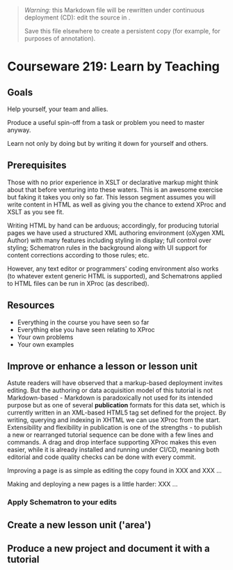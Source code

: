 

> *Warning:* this Markdown file will be rewritten under continuous deployment (CD): edit the source in [](../../..).
> 
> Save this file elsewhere to create a persistent copy (for example, for purposes of annotation).

# Courseware 219: Learn by Teaching

## Goals

Help yourself, your team and allies.

Produce a useful spin-off from a task or problem you need to master anyway.

Learn not only by doing but by writing it down for yourself and others.

## Prerequisites

Those with no prior experience in XSLT or declarative markup might think about that before venturing into these waters. This is an awesome exercise but faking it takes you only so far. This lesson segment assumes you will write content in HTML as well as giving you the chance to extend XProc and XSLT as you see fit.

Writing HTML by hand can be arduous; accordingly, for producing tutorial pages we have used a structured XML authoring environment (oXygen XML Author) with many features including styling in display; full control over styling; Schematron rules in the background along with UI support for content corrections according to those rules; etc.

However, any text editor or programmers' coding environment also works (to whatever extent generic HTML is supported), and Schematrons applied to HTML files can be run in XProc (as described).

## Resources

* Everything in the course you have seen so far
* Everything else you have seen relating to XProc
* Your own problems
* Your own examples

## Improve or enhance a lesson or lesson unit

Astute readers will have observed that a markup-based deployment invites editing. But the authoring or data acquisition model of this tutorial is not Markdown-based - Markdown is paradoxically not used for its intended purpose but as one of several **publication** formats for this data set, which is currently written in an XML-based HTML5 tag set defined for the project. By writing, querying and indexing in XHTML we can use XProc from the start. Extensibility and flexibility in publication is one of the strengths - to publish a new or rearranged tutorial sequence can be done with a few lines and commands. A drag and drop interface supporting XProc makes this even easier, while it is already installed and running under CI/CD, meaning both editorial and code quality checks can be done with every commit.

Improving a page is as simple as editing the copy found in XXX and XXX ...

Making and deploying a new pages is a little harder: XXX ...

### Apply Schematron to your edits

## Create a new lesson unit ('area')

## Produce a new project and document it with a tutorial
